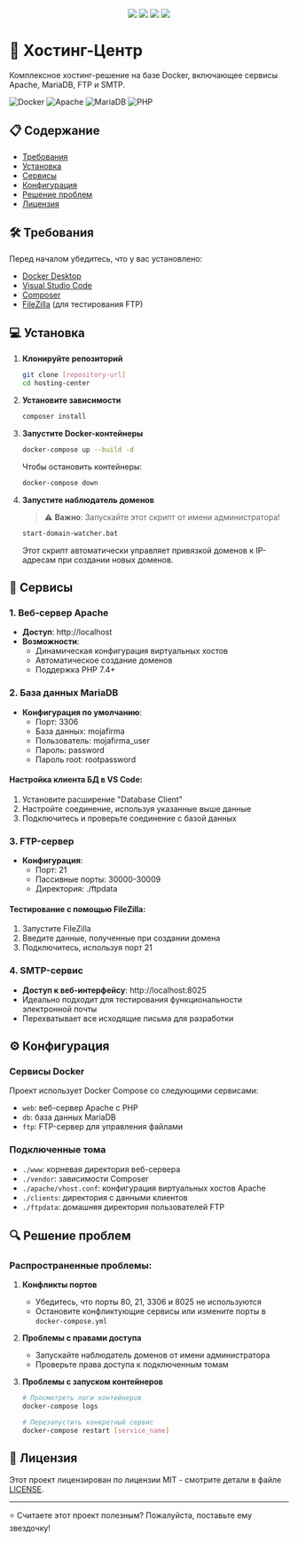 <p align="center">
  <a href="README.md"><img src="https://img.shields.io/badge/lang-en-red.svg"></a>
  <a href="README.cs.md"><img src="https://img.shields.io/badge/lang-cs-blue.svg"></a>
  <a href="README.uk.md"><img src="https://img.shields.io/badge/lang-ua-green.svg"></a>
  <a href="README.ru.md"><img src="https://img.shields.io/badge/lang-ru-yellow.svg"></a>
</p>

# 🚀 Хостинг-Центр

Комплексное хостинг-решение на базе Docker, включающее сервисы Apache, MariaDB, FTP и SMTP.

![Docker](https://img.shields.io/badge/Docker-2496ED?style=for-the-badge&logo=docker&logoColor=white)
![Apache](https://img.shields.io/badge/Apache-D22128?style=for-the-badge&logo=Apache&logoColor=white)
![MariaDB](https://img.shields.io/badge/MariaDB-003545?style=for-the-badge&logo=mariadb&logoColor=white)
![PHP](https://img.shields.io/badge/PHP-777BB4?style=for-the-badge&logo=php&logoColor=white)

## 📋 Содержание
- [Требования](#-требования)
- [Установка](#-установка)
- [Сервисы](#-сервисы)
- [Конфигурация](#-конфигурация)
- [Решение проблем](#-решение-проблем)
- [Лицензия](#-лицензия)

## 🛠 Требования

Перед началом убедитесь, что у вас установлено:
- [Docker Desktop](https://www.docker.com/products/docker-desktop/)
- [Visual Studio Code](https://code.visualstudio.com/)
- [Composer](https://getcomposer.org/)
- [FileZilla](https://filezilla-project.org/) (для тестирования FTP)

## 💻 Установка

1. **Клонируйте репозиторий**
   ```bash
   git clone [repository-url]
   cd hosting-center
   ```

2. **Установите зависимости**
   ```bash
   composer install
   ```

3. **Запустите Docker-контейнеры**
   ```bash
   docker-compose up --build -d
   ```
   Чтобы остановить контейнеры:
   ```bash
   docker-compose down
   ```

4. **Запустите наблюдатель доменов**
   > ⚠️ **Важно**: Запускайте этот скрипт от имени администратора!
   ```bash
   start-domain-watcher.bat
   ```
   Этот скрипт автоматически управляет привязкой доменов к IP-адресам при создании новых доменов.

## 🔧 Сервисы

### 1. Веб-сервер Apache
- **Доступ**: http://localhost
- **Возможности**:
  - Динамическая конфигурация виртуальных хостов
  - Автоматическое создание доменов
  - Поддержка PHP 7.4+

### 2. База данных MariaDB
- **Конфигурация по умолчанию**:
  - Порт: 3306
  - База данных: mojafirma
  - Пользователь: mojafirma_user
  - Пароль: password
  - Пароль root: rootpassword

#### Настройка клиента БД в VS Code:
1. Установите расширение "Database Client"
2. Настройте соединение, используя указанные выше данные
3. Подключитесь и проверьте соединение с базой данных

### 3. FTP-сервер
- **Конфигурация**:
  - Порт: 21
  - Пассивные порты: 30000-30009
  - Директория: ./ftpdata

#### Тестирование с помощью FileZilla:
1. Запустите FileZilla
2. Введите данные, полученные при создании домена
3. Подключитесь, используя порт 21

### 4. SMTP-сервис
- **Доступ к веб-интерфейсу**: http://localhost:8025
- Идеально подходит для тестирования функциональности электронной почты
- Перехватывает все исходящие письма для разработки

## ⚙️ Конфигурация

### Сервисы Docker
Проект использует Docker Compose со следующими сервисами:
- `web`: веб-сервер Apache с PHP
- `db`: база данных MariaDB
- `ftp`: FTP-сервер для управления файлами

### Подключенные тома
- `./www`: корневая директория веб-сервера
- `./vendor`: зависимости Composer
- `./apache/vhost.conf`: конфигурация виртуальных хостов Apache
- `./clients`: директория с данными клиентов
- `./ftpdata`: домашняя директория пользователей FTP

## 🔍 Решение проблем

### Распространенные проблемы:
1. **Конфликты портов**
   - Убедитесь, что порты 80, 21, 3306 и 8025 не используются
   - Остановите конфликтующие сервисы или измените порты в `docker-compose.yml`

2. **Проблемы с правами доступа**
   - Запускайте наблюдатель доменов от имени администратора
   - Проверьте права доступа к подключенным томам

3. **Проблемы с запуском контейнеров**
   ```bash
   # Просмотреть логи контейнеров
   docker-compose logs
   
   # Перезапустить конкретный сервис
   docker-compose restart [service_name]
   ```

## 📝 Лицензия

Этот проект лицензирован по лицензии MIT - смотрите детали в файле [LICENSE](LICENSE).

---
⭐ Считаете этот проект полезным? Пожалуйста, поставьте ему звездочку!
